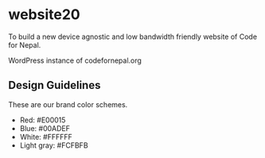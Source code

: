 # website20
To build a new device agnostic and low bandwidth friendly website of Code for Nepal.

WordPress instance of codefornepal.org
## Design Guidelines
These are our brand color schemes.
- Red: #E00015
- Blue: #00ADEF
- White: #FFFFFF 
- Light gray: #FCFBFB

